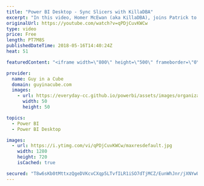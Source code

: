 ```yaml
---
title: "Power BI Desktop - Sync Slicers with KillaDBA"
excerpt: "In this video, Homer McEwan (aka KillaDBA), joins Patrick to learn the clicks for sync slicers in Power BI Desktop. Patrick also shows the new group functionality in the May 2018 release of Power BI Desktop.  KillaDBA - Migration Plan song - https://youtu.be/c2R7oMW2u0w   LET'S CONNECT!  KillaDBA - Twitter:"
originalUrl: https://youtube.com/watch?v=qPDjCuvKWCw
type: video
price: Free
length: PT7M8S
publishedDateTime: 2018-05-16T14:40:24Z
heat: 51

featuredContent: "<iframe width=\"800\" height=\"500\" frameborder=\"0\" src=\"https://www.youtube.com/embed/qPDjCuvKWCw\" allow=\"accelerometer; autoplay; encrypted-media; gyroscope; picture-in-picture\" allowfullscreen></iframe>"

provider:
  name: Guy in a Cube
  domain: guyinacube.com
  images:
    - url: https://everyday-cc.github.io/powerbi/assets/images/organizations/guyinacube.com-50x50.jpg
      width: 50
      height: 50

topics:
  - Power BI
  - Power BI Desktop

images:
  - url: https://i.ytimg.com/vi/qPDjCuvKWCw/maxresdefault.jpg
    width: 1280
    height: 720
    isCached: true

secured: "T8w6sKb0tMttxzQgeDVKcvCXqp5LTvfILR1iSO7dTjMCZ/EunWhJnr/jXNYwUeAGQ+yN8+E/lzejbDiFuduYyrQc8A/fIvJTCI/njcSwyI96WcNF37suIH1UdnHJO1bhze/riSWBs5LbgxZDNCc1h5kECXMFTOZ0qe7rqiTbuFsDjXrH/zmqSdFyflTqMQMdW6FiGiQng+Dp/X01nxQxKdPjHF8p6XP0SPeOsYWzbPM4KkurLWUi6utWnO57KwdHkzNZc+hDep5XPyzwaCwdyZ6MVIeyGKqTm0q3Yc2njrBHxRIR8DgQG18XVlxVDwGlCZx2Fawh+qlqqjhQun6FWvT3YwrYEgIWS4I5+hQbQ0hLLBxm+chl7jUpW1JKuLp3peI31n3qxfzt8v/jrI7+lsIrIYh3KK38ckIko3F8ON4=;0anRG+4DGklP8iJJX9Y9zg=="
---
```


